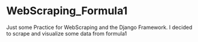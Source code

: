 # WebScraping_Formula1
Just some Practice for WebScraping and the Django Framework. I decided to scrape and visualize some data from formula1
